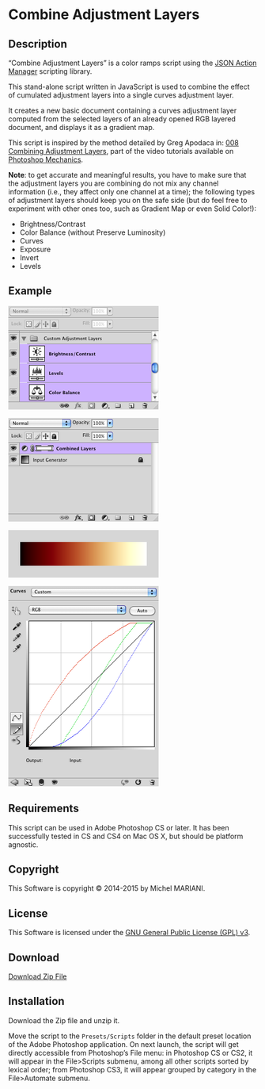 # Combine Adjustment Layers

## Description

“Combine Adjustment Layers” is a color ramps script using the [JSON Action Manager](/JSON-Action-Manager) scripting library.

This stand-alone script written in JavaScript is used to combine the effect of cumulated adjustment layers into a single curves adjustment layer.

It creates a new basic document containing a curves adjustment layer computed from the selected layers of an already opened RGB layered document, and displays it as a gradient map.

This script is inspired by the method detailed by Greg Apodaca in: [008 Combining Adjustment Layers](http://www.gregapodaca.com/photoshopmechanics/files/008.html), part of the video tutorials available on [Photoshop Mechanics](http://www.gregapodaca.com/photoshopmechanics/). 

**Note**: to get accurate and meaningful results, you have to make sure that the adjustment layers you are combining do not mix any channel information (i.e., they affect only one channel at a time); the following types of adjustment layers should keep you on the safe side (but do feel free to experiment with other ones too, such as Gradient Map or even Solid Color!):

- Brightness/Contrast
- Color Balance (without Preserve Luminosity)
- Curves
- Exposure
- Invert
- Levels

## Example

![Selected Layers in Layers Palette (Mac OS X)](images/Selected-Layers.png)

![Combined Curves in Layers Palette (Mac OS X)](images/Combined-Curves-Layers-Palette.png)

![Combine Adjustment Layers Document](images/Combine-Adjustment-Layers-Border-24.png)

![Combined Curves Palette (Mac OS X)](images/Combined-Curves-Palette.png)

## Requirements

This script can be used in Adobe Photoshop CS or later. It has been successfully tested in CS and CS4 on Mac OS X, but should be platform agnostic.

## Copyright

This Software is copyright © 2014-2015 by Michel MARIANI.

## License

This Software is licensed under the [GNU General Public License (GPL) v3](https://www.gnu.org/licenses/gpl.html).

## Download

[Download Zip File](/Downloads/Combine-Adjustment-Layers-1.6.zip)

## Installation

Download the Zip file and unzip it.

Move the script to the `Presets/Scripts` folder in the default preset location of the Adobe Photoshop application. On next launch, the script will get directly accessible from Photoshop’s File menu: in Photoshop CS or CS2, it will appear in the File>Scripts submenu, among all other scripts sorted by lexical order; from Photoshop CS3, it will appear grouped by category in the File>Automate submenu.
